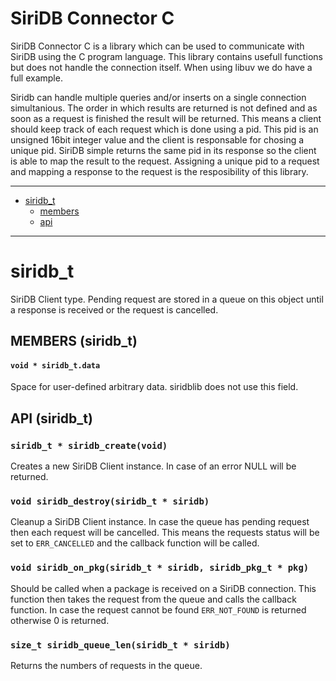# SiriDB Connector C
SiriDB Connector C is a library which can be used to communicate with SiriDB
using the C program language. This library contains usefull functions but does
not handle the connection itself. When using libuv we do have a full example.

Siridb can handle multiple queries and/or inserts on a single connection
simultanious. The order in which results are returned is not defined and as soon
as a request is finished the result will be returned. This means a client should
keep track of each request which is done using a pid. This pid is an
unsigned 16bit integer value and the client is responsable for chosing a unique
pid. SiriDB simple returns the same pid in its response so the client is able to
map the result to the request. Assigning a unique pid to a request and mapping a
response to the request is the resposibility of this library.

---------------------------------------
  * [siridb_t](#siridb_t)
    * [members](#members-siridb_t)
    * [api](#api-siridb_t)

---------------------------------------

# siridb_t
SiriDB Client type. Pending request are stored in a queue on this object until
a response is received or the request is cancelled.

## MEMBERS (siridb_t)
#### `void * siridb_t.data`
Space for user-defined arbitrary data. siridblib does not use this field.

## API (siridb_t)
### `siridb_t * siridb_create(void)`
Creates a new SiriDB Client instance. In case of an error NULL will be returned.

### `void siridb_destroy(siridb_t * siridb)`
Cleanup a SiriDB Client instance. In case the queue has pending request then each
request will be cancelled. This means the requests status will be set to
`ERR_CANCELLED` and the callback function will be called.

### `void siridb_on_pkg(siridb_t * siridb, siridb_pkg_t * pkg)`
Should be called when a package is received on a SiriDB connection. This
function then takes the request from the queue and calls the callback function.
In case the request cannot be found `ERR_NOT_FOUND` is returned otherwise 0 is
returned.

### `size_t siridb_queue_len(siridb_t * siridb)`
Returns the numbers of requests in the queue.


